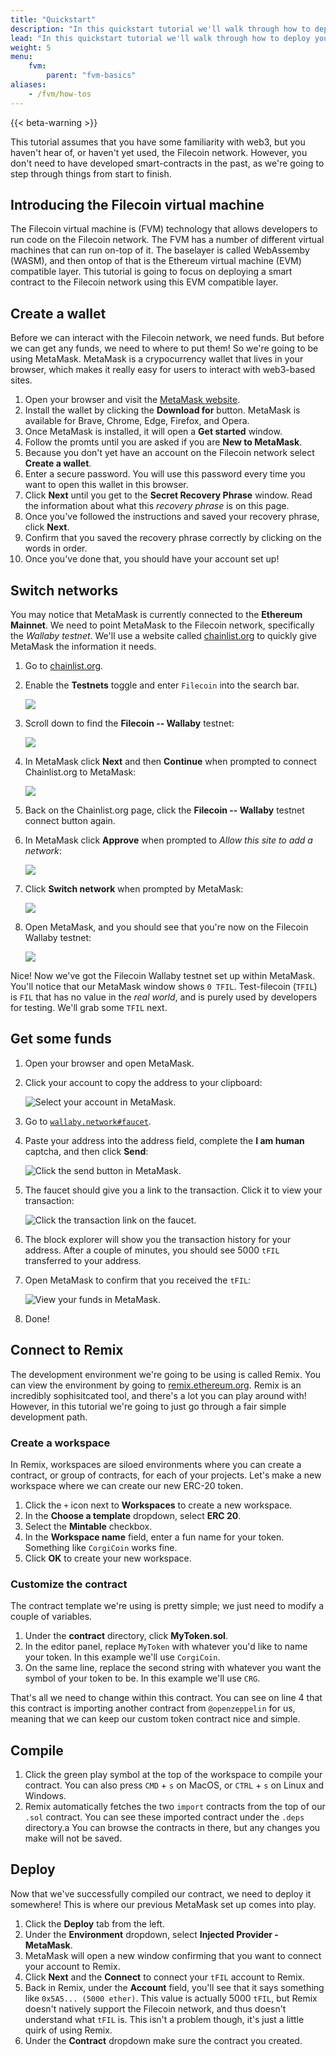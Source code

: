 ```yaml
---
title: "Quickstart"
description: "In this quickstart tutorial we'll walk through how to deploy your first smart-contract to the Filecoin network. We're going to install a browser-based wallet called Metamask, create a new wallet address, supply some test currency to that wallet, and then use a browser-based development environment called Remix to deploy a smart contract to the Filecoin network."
lead: "In this quickstart tutorial we'll walk through how to deploy your first smart-contract to the Filecoin network. We're going to install a browser-based wallet called Metamask, create a new wallet address, supply some test currency to that wallet, and then use a browser-based development environment called Remix to deploy a smart contract to the Filecoin network."
weight: 5
menu:
    fvm:
        parent: "fvm-basics"
aliases:
    - /fvm/how-tos
---
```


{{< beta-warning >}}

This tutorial assumes that you have some familiarity with web3, but you haven't hear of, or haven't yet used, the Filecoin network. However, you don't need to have developed smart-contracts in the past, as we're going to step through things from start to finish.

## Introducing the Filecoin virtual machine

The Filecoin virtual machine is (FVM) technology that allows developers to run code on the Filecoin network. The FVM has a number of different virtual machines that can run on-top of it. The baselayer is called WebAssemby (WASM), and then ontop of that is the Ethereum virtual machine (EVM) compatible layer. This tutorial is going to focus on deploying a smart contract to the Filecoin network using this EVM compatible layer.

## Create a wallet

Before we can interact with the Filecoin network, we need funds. But before we can get any funds, we need to where to put them! So we're going to be using MetaMask. MetaMask is a crypocurrency wallet that lives in your browser, which makes it really easy for users to interact with web3-based sites.

1. Open your browser and visit the [MetaMask website](https://metamask.io/).
1. Install the wallet by clicking the **Download for** button. MetaMask is available for Brave, Chrome, Edge, Firefox, and Opera.
1. Once MetaMask is installed, it will open a **Get started** window. 
1. Follow the promts until you are asked if you are **New to MetaMask**.
1. Because you don't yet have an account on the Filecoin network select **Create a wallet**.
1. Enter a secure password. You will use this password every time you want to open this wallet in this browser.
1. Click **Next** until you get to the **Secret Recovery Phrase** window. Read the information about what this _recovery phrase_ is on this page.
1. Once you've followed the instructions and saved your recovery phrase, click **Next**.
1. Confirm that you saved the recovery phrase correctly by clicking on the words in order.
1. Once you've done that, you should have your account set up!

## Switch networks

You may notice that MetaMask is currently connected to the **Ethereum Mainnet**. We need to point MetaMask to the Filecoin network, specifically the _Wallaby testnet_. We'll use a website called [chainlist.org](https://chainlist.org/) to quickly give MetaMask the information it needs.

1. Go to [chainlist.org](https://chainlist.org/).
1. Enable the **Testnets** toggle and enter `Filecoin` into the search bar.
    
    ![](chainlist-select-test-networks.png)

1. Scroll down to find the **Filecoin -- Wallaby** testnet:

    ![](chainlist-filecoin-wallaby.png)

1. In MetaMask click **Next** and then **Continue** when prompted to connect Chainlist.org to MetaMask:

    ![](chainlist-connect-with-metamask.png)

1. Back on the Chainlist.org page, click the **Filecoin -- Wallaby** testnet connect button again.
1. In MetaMask click **Approve** when prompted to _Allow this site to add a network_:

    ![](chainlist-allow-site-to-add-a-network.png)

1. Click **Switch network** when prompted by MetaMask:

    ![](chainlist-switch-network.png)

1. Open MetaMask, and you should see that you're now on the Filecoin Wallaby testnet:

    ![](chainlist-complete.png)

Nice! Now we've got the Filecoin Wallaby testnet set up within MetaMask. You'll notice that our MetaMask window shows `0 TFIL`. Test-filecoin (`TFIL`) is `FIL` that has no value in the _real world_, and is purely used by developers for testing. We'll grab some `TFIL` next.

## Get some funds

1. Open your browser and open MetaMask.
1. Click your account to copy the address to your clipboard:

    ![Select your account in MetaMask.](faucet-select-account-in-metamask.png)

1. Go to [`wallaby.network#faucet`](https://wallaby.network/#faucet).
1. Paste your address into the address field, complete the **I am human** captcha, and then click **Send**:

    ![Click the send button in MetaMask.](faucet-click-send.png)

1. The faucet should give you a link to the transaction. Click it to view your transaction:

    ![Click the transaction link on the faucet.](faucet-transaction-link.png)

1. The block explorer will show you the transaction history for your address. After a couple of minutes, you should see 5000 `tFIL` transferred to your address.
1. Open MetaMask to confirm that you received the `tFIL`:

    ![View your funds in MetaMask.](faucet-metamask-with-funds.png)

1. Done!

## Connect to Remix

The development environment we're going to be using is called Remix. You can view the environment by going to [remix.ethereum.org](https://remix.ethereum.org/). Remix is an incredibly sophisitcated tool, and there's a lot you can play around with! However, in this tutorial we're going to just go through a fair simple development path.

### Create a workspace

In Remix, workspaces are siloed environments where you can create a contract, or group of contracts, for each of your projects. Let's make a new workspace where we can create our new ERC-20 token.

1. Click the `+` icon next to **Workspaces** to create a new workspace.
1. In the **Choose a template** dropdown, select **ERC 20**.
1. Select the **Mintable** checkbox.
1. In the **Workspace name** field, enter a fun name for your token. Something like `CorgiCoin` works fine.
1. Click **OK** to create your new workspace.

### Customize the contract

The contract template we're using is pretty simple; we just need to modify a couple of variables.

1. Under the **contract** directory, click **MyToken.sol**.
1. In the editor panel, replace `MyToken` with whatever you'd like to name your token. In this example we'll use `CorgiCoin`.
1. On the same line, replace the second string with whatever you want the symbol of your token to be. In this example we'll use `CRG`.

That's all we need to change within this contract. You can see on line 4 that this contract is importing another contract from `@openzeppelin` for us, meaning that we can keep our custom token contract nice and simple.

## Compile

1. Click the green play symbol at the top of the workspace to compile your contract. You can also press `CMD` + `s` on MacOS, or `CTRL` + `s` on Linux and Windows.
1. Remix automatically fetches the two `import` contracts from the top of our `.sol` contract. You can see these imported contract under the `.deps` directory.a You can browse the contracts in there, but any changes you make will not be saved.

## Deploy

Now that we've successfully compiled our contract, we need to deploy it somewhere! This is where our previous MetaMask set up comes into play.

1. Click the **Deploy** tab from the left.
1. Under the **Environment** dropdown, select **Injected Provider - MetaMask**.
1. MetaMask will open a new window confirming that you want to connect your account to Remix.
1. Click **Next** and the **Connect** to connect your `tFIL` account to Remix.
1. Back in Remix, under the **Account** field, you'll see that it says something like `0x5A5... (5000 ether)`. This value is actually 5000 `tFIL`, but Remix doesn't natively support the Filecoin network, and thus doesn't understand what `tFIL` is. This isn't a problem though, it's just a little quirk of using Remix.
1. Under the **Contract** dropdown make sure the contract you created.
